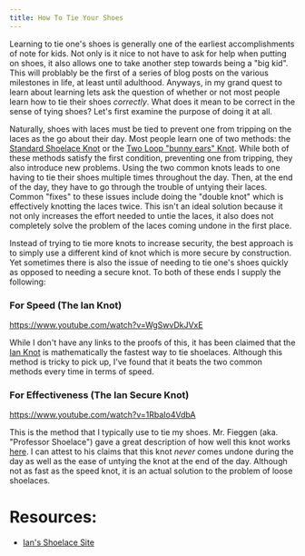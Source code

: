 ```yaml
---
title: How To Tie Your Shoes
---
```


Learning to tie one's shoes is generally one of the earliest accomplishments of note for kids. Not only is it nice to not have to ask for help when putting on shoes, it also allows one to take another step towards being a "big kid". This will problably be the first of a series of blog posts on the various milestones in life, at least until adulthood. Anyways, in my grand quest to learn about learning lets ask the question of whether or not most people learn how to tie their shoes *correctly*. What does it mean to be correct in the sense of tying shoes? Let's first examine the purpose of doing it at all.

Naturally, shoes with laces must be tied to prevent one from tripping on the laces as the go about their day. Most people learn one of two methods: the [Standard Shoelace Knot](https://www.fieggen.com/shoelace/standardknot.htm) or the [Two Loop "bunny ears" Knot](https://www.fieggen.com/shoelace/twoloopknot.htm). While both of these methods satisfy the first condition, preventing one from tripping, they also introduce new problems. Using the two common knots leads to one having to tie their shoes multiple times throughout the day. Then, at the end of the day, they have to go through the trouble of untying their laces. Common "fixes" to these issues include doing the "double knot" which is effectively knotting the laces twice. This isn't an ideal solution because it not only increases the effort needed to untie the laces, it also does not completely solve the problem of the laces coming undone in the first place.

Instead of trying to tie more knots to increase security, the best approach is to simply use a different kind of knot which is more secure by construction. Yet sometimes there is also the issue of needing to tie one's shoes quickly as opposed to needing a secure knot. To both of these ends I supply the following:

### For Speed (The Ian Knot)

https://www.youtube.com/watch?v=WgSwvDkJVxE

While I don't have any links to the proofs of this, it has been claimed that the [Ian Knot](https://www.fieggen.com/shoelace/ianknot.htm) is mathematically the fastest way to tie shoelaces. Although this method is tricky to pick up, I've found that it beats the two common methods every time in terms of speed.

### For Effectiveness (The Ian Secure Knot)

https://www.youtube.com/watch?v=1RbaIo4VdbA

This is the method that I typically use to tie my shoes. Mr. Fieggen (aka. "Professor Shoelace") gave a great description of how well this knot works [here](https://www.fieggen.com/shoelace/secureknottech.hmt). I can attest to his claims that this knot *never* comes undone during the day as well as the ease of untying the knot at the end of the day. Although not as fast as the speed knot, it is an actual solution to the problem of loose shoelaces.

# Resources:
- [Ian's Shoelace Site](https://www.fieggen.com/shoelace/index.htm)
